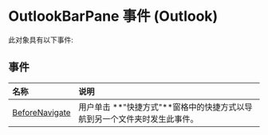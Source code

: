 
# OutlookBarPane 事件 (Outlook)
此对象具有以下事件:

## 事件



|**名称**|**说明**|
|:-----|:-----|
|[BeforeNavigate](f632928b-01a9-b467-1cee-0a86e0023f4d.md)|用户单击 **"快捷方式"**窗格中的快捷方式以导航到另一个文件夹时发生此事件。|
